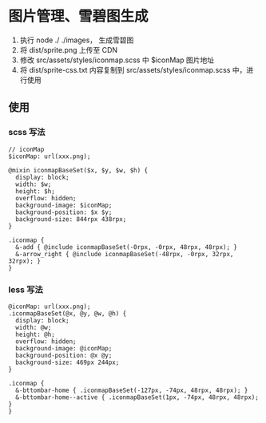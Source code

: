 # 图片管理、雪碧图生成

1. 执行 node ./ ./images， 生成雪碧图
2. 将 dist/sprite.png 上传至 CDN
3. 修改 src/assets/styles/iconmap.scss 中 \$iconMap 图片地址
4. 将 dist/sprite-css.txt 内容复制到 src/assets/styles/iconmap.scss 中，进行使用

## 使用

### scss 写法

```
// iconMap
$iconMap: url(xxx.png);

@mixin iconmapBaseSet($x, $y, $w, $h) {
  display: block;
  width: $w;
  height: $h;
  overflow: hidden;
  background-image: $iconMap;
  background-position: $x $y;
  background-size: 844rpx 438rpx;
}

.iconmap {
  &-add { @include iconmapBaseSet(-0rpx, -0rpx, 48rpx, 48rpx); }
  &-arrow_right { @include iconmapBaseSet(-48rpx, -0rpx, 32rpx, 32rpx); }
}
```

### less 写法

```
@iconMap: url(xxx.png);
.iconmapBaseSet(@x, @y, @w, @h) {
  display: block;
  width: @w;
  height: @h;
  overflow: hidden;
  background-image: @iconMap;
  background-position: @x @y;
  background-size: 469px 244px;
}

.iconmap {
  &-bttombar-home { .iconmapBaseSet(-127px, -74px, 48rpx, 48rpx); }
  &-bttombar-home--active { .iconmapBaseSet(1px, -74px, 48rpx, 48rpx); }
}
```
